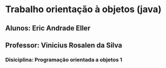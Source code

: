# **Trabalho orientação à objetos (java)**

## Alunos: Eric Andrade Eller
## Professor: Vinicius Rosalen da Silva

### Disiciplina: Programação orientada a objetos 1